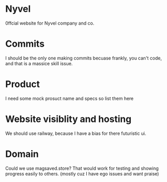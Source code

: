 # Nyvel
0ffcial website for Nyvel company and co. 

# Commits
I should be the only one making commits becuase frankly, you can't code, and that is a massice skill issue.

# Product
I need some mock prosuct name and specs so list them here

# Website visiblity and hosting
We should use railway, because I have a bias for there futuristic ui.

# Domain 
Could we use magsaved.store? That would work for testing and showing progress easily to others. (mostly cuz I have ego issues and want praise)
